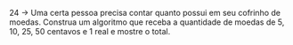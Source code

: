 24 → Uma certa pessoa precisa contar quanto possui em seu
cofrinho de moedas. Construa um algoritmo que receba a
quantidade de moedas de 5, 10, 25, 50 centavos e 1 real e
mostre o total.
